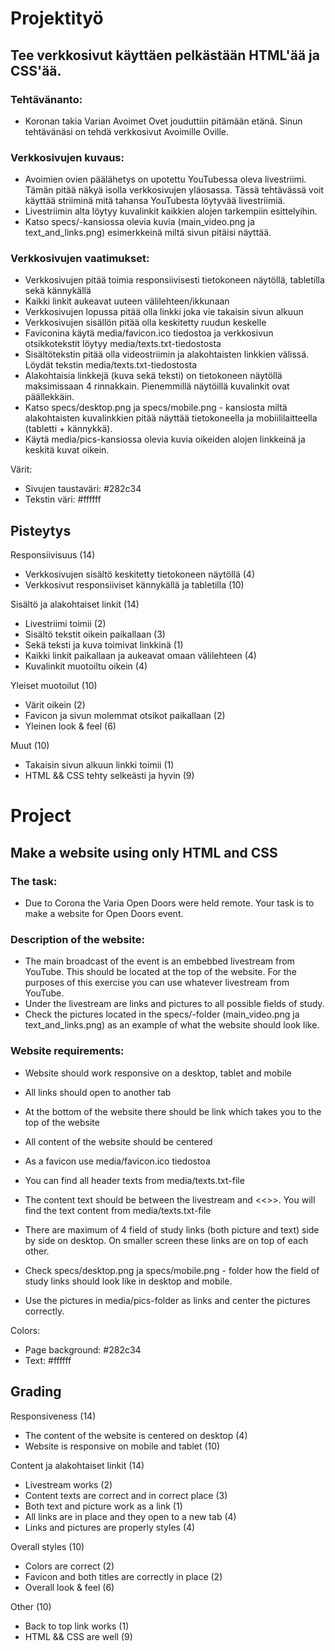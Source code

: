 # Projektityö

## Tee verkkosivut käyttäen pelkästään HTML'ää ja CSS'ää.

### Tehtävänanto:

* Koronan takia Varian Avoimet Ovet jouduttiin pitämään etänä. Sinun tehtävänäsi on tehdä verkkosivut Avoimille Oville.

### Verkkosivujen kuvaus:

* Avoimien ovien päälähetys on upotettu YouTubessa oleva livestriimi. Tämän pitää näkyä isolla verkkosivujen yläosassa. Tässä tehtävässä voit käyttää striiminä mitä tahansa YouTubesta löytyvää livestriimiä. 
* Livestriimin alta löytyy kuvalinkit kaikkien alojen tarkempiin esittelyihin.
* Katso specs/-kansiossa olevia kuvia (main_video.png ja text_and_links.png) esimerkkeinä miltä sivun pitäisi näyttää.

### Verkkosivujen vaatimukset:

* Verkkosivujen pitää toimia responsiivisesti tietokoneen näytöllä, tabletilla sekä kännykällä
* Kaikki linkit aukeavat uuteen välilehteen/ikkunaan 
* Verkkosivujen lopussa pitää olla linkki joka vie takaisin sivun alkuun
* Verkkosivujen sisällön pitää olla keskitetty ruudun keskelle
* Faviconina käytä media/favicon.ico tiedostoa ja verkkosivun otsikkotekstit löytyy media/texts.txt-tiedostosta
* Sisältötekstin pitää olla videostriimin ja alakohtaisten linkkien välissä. Löydät tekstin media/texts.txt-tiedostosta
* Alakohtaisia linkkejä (kuva sekä teksti) on tietokoneen näytöllä maksimissaan 4 rinnakkain. Pienemmillä näytöillä kuvalinkit ovat päällekkäin. 
* Katso specs/desktop.png ja specs/mobile.png - kansiosta miltä alakohtaisten kuvalinkkien pitää näyttää tietokoneella ja mobiililaitteella (tabletti + kännykkä).
* Käytä media/pics-kansiossa olevia kuvia oikeiden alojen linkkeinä ja keskitä kuvat oikein. 

Värit:
* Sivujen taustaväri: #282c34 
* Tekstin väri: #ffffff

## Pisteytys

Responsiivisuus (14)
* Verkkosivujen sisältö keskitetty tietokoneen näytöllä (4)
* Verkkosivut responsiiviset kännykällä ja tabletilla (10)

Sisältö ja alakohtaiset linkit (14)
* Livestriimi toimii (2)
* Sisältö tekstit oikein paikallaan (3)
* Sekä teksti ja kuva toimivat linkkinä (1)
* Kaikki linkit paikallaan ja aukeavat omaan välilehteen (4)
* Kuvalinkit muotoiltu oikein (4)

Yleiset muotoilut (10)
* Värit oikein (2)
* Favicon ja sivun molemmat otsikot paikallaan (2)
* Yleinen look & feel (6)

Muut (10)
* Takaisin sivun alkuun linkki toimii (1)
* HTML && CSS tehty selkeästi ja hyvin (9)


# Project

## Make a website using only HTML and CSS

### The task:

* Due to Corona the Varia Open Doors were held remote. Your task is to make a website for Open Doors event.


### Description of the website:

* The main broadcast of the event is an embebbed livestream from YouTube. This should be located at the top of the website. For the purposes of this exercise you can use whatever livestream from YouTube.
* Under the livestream are links and pictures to all possible fields of study. 
* Check the pictures located in the specs/-folder  (main_video.png ja text_and_links.png) as an example of what the website should look like.

### Website requirements:

* Website should work responsive on a desktop, tablet and mobile 
* All links should open to another tab
* At the bottom of the website there should be link which takes you to the top of the website
* All content of the website should be centered
* As a favicon use media/favicon.ico tiedostoa
* You can find all header texts from media/texts.txt-file
* The content text should be between the livestream and <<>>. You will find the text content from media/texts.txt-file

* There are maximum of 4 field of study links (both picture and text) side by side on desktop. On smaller screen these links are on top of each other. 

* Check specs/desktop.png ja specs/mobile.png - folder how the field of study links should look like in desktop and mobile. 
* Use the pictures in media/pics-folder as links and center the pictures correctly.

Colors:
* Page background: #282c34 
* Text: #ffffff

## Grading

Responsiveness (14)
* The content of the website is centered on desktop (4)
* Website is responsive on mobile and tablet (10)

Content ja alakohtaiset linkit (14)
* Livestream works (2)
* Content texts are correct and in correct place (3)
* Both text and picture work as a link (1)
* All links are in place and they open to a new tab (4)
* Links and pictures are properly styles (4)

Overall styles (10)
* Colors are correct (2)
* Favicon and both titles are correctly in place (2)
* Overall look & feel (6)

Other (10)
* Back to top link works (1)
* HTML && CSS are well (9)